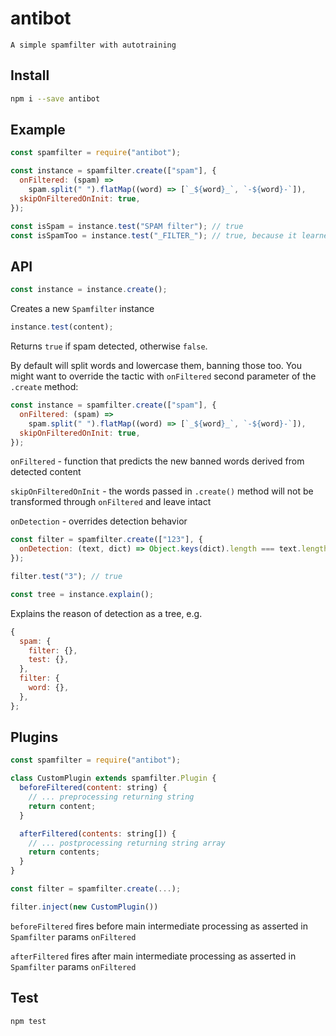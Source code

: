 # antibot

```
A simple spamfilter with autotraining
```

## Install

```bash
npm i --save antibot
```

## Example

```js
const spamfilter = require("antibot");

const instance = spamfilter.create(["spam"], {
  onFiltered: (spam) =>
    spam.split(" ").flatMap((word) => [`_${word}_`, `-${word}-`]),
  skipOnFilteredOnInit: true,
});

const isSpam = instance.test("SPAM filter"); // true
const isSpamToo = instance.test("_FILTER_"); // true, because it learned from onFiltered call
```

## API

```js
const instance = instance.create();
```

Creates a new `Spamfilter` instance

```js
instance.test(content);
```

Returns `true` if spam detected, otherwise `false`.

By default will split words and lowercase them, banning those too. You might want to override the tactic with `onFiltered` second parameter of the `.create` method:

```js
const instance = spamfilter.create(["spam"], {
  onFiltered: (spam) =>
    spam.split(" ").flatMap((word) => [`_${word}_`, `-${word}-`]),
  skipOnFilteredOnInit: true,
});
```

`onFiltered` - function that predicts the new banned words derived from detected content

`skipOnFilteredOnInit` - the words passed in `.create()` method will not be transformed through `onFiltered` and leave intact

`onDetection` - overrides detection behavior

```js
const filter = spamfilter.create(["123"], {
  onDetection: (text, dict) => Object.keys(dict).length === text.length,
});

filter.test("3"); // true
```

```js
const tree = instance.explain();
```

Explains the reason of detection as a tree, e.g.

```js
{
  spam: {
    filter: {},
    test: {},
  },
  filter: {
    word: {},
  },
};
```

## Plugins

```js
const spamfilter = require("antibot");

class CustomPlugin extends spamfilter.Plugin {
  beforeFiltered(content: string) {
    // ... preprocessing returning string
    return content;
  }

  afterFiltered(contents: string[]) {
    // ... postprocessing returning string array
    return contents;
  }
}

const filter = spamfilter.create(...);

filter.inject(new CustomPlugin())
```

`beforeFiltered` fires before main intermediate processing as asserted in `Spamfilter` params `onFiltered`

`afterFiltered` fires after main intermediate processing as asserted in `Spamfilter` params `onFiltered`

## Test

```bash
npm test
```
